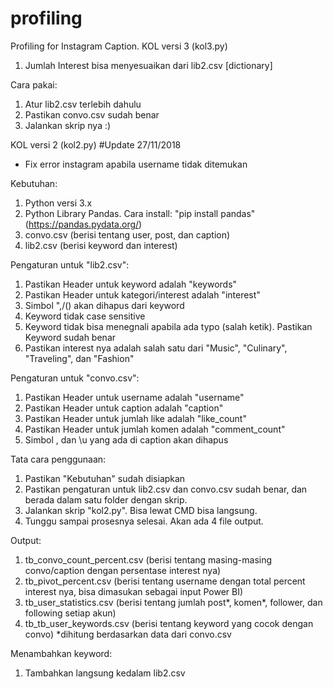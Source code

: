 # profiling
Profiling for Instagram Caption.
KOL versi 3 (kol3.py)
1. Jumlah Interest bisa menyesuaikan dari lib2.csv [dictionary]

Cara pakai:
1. Atur lib2.csv terlebih dahulu
2. Pastikan convo.csv sudah benar
3. Jalankan skrip nya :)



KOL versi 2 (kol2.py)
#Update 27/11/2018
  - Fix error instagram apabila username tidak ditemukan

Kebutuhan:
1. Python versi 3.x
2. Python Library Pandas. Cara install: "pip install pandas" (https://pandas.pydata.org/)
3. convo.csv (berisi tentang user, post, dan caption)
4. lib2.csv (berisi keyword dan interest)


Pengaturan untuk "lib2.csv":
1. Pastikan Header untuk keyword adalah "keywords"
2. Pastikan Header untuk kategori/interest adalah "interest"
3. Simbol ",/() akan dihapus dari keyword
4. Keyword tidak case sensitive
5. Keyword tidak bisa menegnali apabila ada typo (salah ketik). Pastikan Keyword sudah benar
6. Pastikan interest nya adalah salah satu dari "Music", "Culinary", "Traveling", dan "Fashion"

Pengaturan untuk "convo.csv":
1. Pastikan Header untuk username adalah "username"
2. Pastikan Header untuk caption adalah "caption"
3. Pastikan Header untuk jumlah like adalah "like_count"
4. Pastikan Header untuk jumlah komen adalah "comment_count"
5. Simbol , dan \u yang ada di caption akan dihapus


Tata cara penggunaan:
1. Pastikan "Kebutuhan" sudah disiapkan
2. Pastikan pengaturan untuk lib2.csv dan convo.csv sudah benar, dan berada dalam satu folder dengan skrip.
3. Jalankan skrip "kol2.py". Bisa lewat CMD bisa langsung.
4. Tunggu sampai prosesnya selesai. Akan ada 4 file output.

Output:
1. tb_convo_count_percent.csv (berisi tentang masing-masing convo/caption dengan persentase interest nya)
2. tb_pivot_percent.csv (berisi tentang username dengan total percent interest nya, bisa dimasukan sebagai input Power BI)
3. tb_user_statistics.csv (berisi tentang jumlah post*, komen*, follower, dan following setiap akun)
4. tb_tb_user_keywords.csv (berisi tentang keyword yang cocok dengan convo)
*dihitung berdasarkan data dari convo.csv

Menambahkan keyword:
1. Tambahkan langsung kedalam lib2.csv



